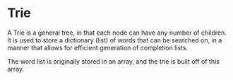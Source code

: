 # Trie
A Trie is a general tree, in that each node can have any number of children. It is used to store a dictionary (list) of words that can be searched on, in a manner that allows for efficient generation of completion lists.

The word list is originally stored in an array, and the trie is built off of this array.
